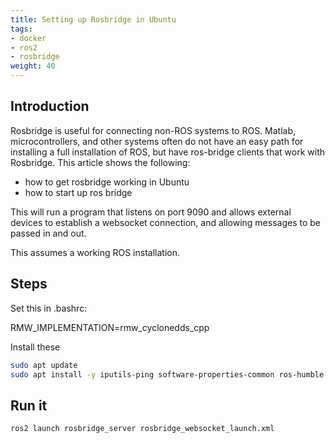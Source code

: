```yaml
---
title: Setting up Rosbridge in Ubuntu
tags:
- docker
- ros2
- rosbridge
weight: 40
---
```


## Introduction

Rosbridge is useful for connecting non-ROS systems to ROS.  Matlab, microcontrollers, and other systems often do not have an easy path for installing a full installation of ROS, but have ros-bridge clients that work with Rosbridge.  This article shows the following:

* how to get rosbridge working in Ubuntu
* how to start up ros bridge

This will run a program that listens on port 9090 and allows external devices to establish a websocket connection, and allowing messages to be passed in and out.

This assumes a working ROS installation.

## Steps

Set this in .bashrc:

RMW_IMPLEMENTATION=rmw_cyclonedds_cpp

Install these

```bash
sudo apt update
sudo apt install -y iputils-ping software-properties-common ros-humble-rmw-cyclonedds-cpp ros-dev-tools ros-humble-rosbridge-server
```

## Run it

```bash
ros2 launch rosbridge_server rosbridge_websocket_launch.xml
```

